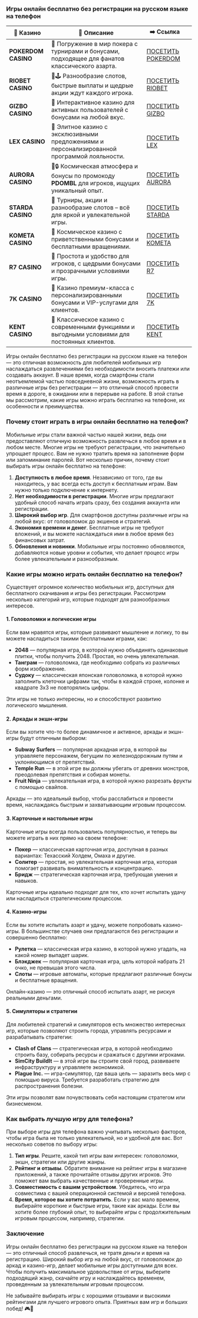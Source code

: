 ### Игры онлайн бесплатно без регистрации на русском языке на телефон
| 🎰 Казино           | 📜 Описание                                                                                       | ➡️ Ссылка                                                                                          |   |
| ------------------- | ------------------------------------------------------------------------------------------------- | -------------------------------------------------------------------------------------------------- | - |
| **POKERDOM CASINO** | 🎲 Погружение в мир покера с турнирами и бонусами, подходящее для фанатов классического азарта.   | [ПОСЕТИТЬ POKERDOM](https://brandplay.link/FwVc4f)                                                 |   |
| **RIOBET CASINO**   | 🌟🕹️ Разнообразие слотов, быстрые выплаты и щедрые акции ждут каждого игрока.                    | [ПОСЕТИТЬ RIOBET](https://brandplay.link/TnjsxFvH)                                                 |   |
| **GIZBO CASINO**    | 🚀 Интерактивное казино для активных пользователей с бонусами на любой вкус.                      | [ПОСЕТИТЬ GIZBO](https://brandplay.link/rvzLrVLp)                                                  |   |
| **LEX CASINO**      | 🎰 Элитное казино с эксклюзивными предложениями и персонализированной программой лояльности.      | [ПОСЕТИТЬ LEX](https://brandplay.link/VMqNXPFs)                                                    |   |
| **AURORA CASINO**   | 🌌🔒 Космическая атмосфера и бонусы по промокоду **PDOMBL** для игроков, ищущих уникальный опыт. | [ПОСЕТИТЬ AURORA](https://10trafic-stat2.com/click/668546556bcc6313411604bc/6766/13031/subaccount) |   |
| **STARDA CASINO**   | 🌠 Турниры, акции и разнообразие слотов – всё для яркой и увлекательной игры.                     | [ПОСЕТИТЬ STARDA](https://brandplay.link/HDcDrxLk)                                                 |   |
| **KOMETA CASINO**   | 💫 Космическое казино с приветственными бонусами и бесплатными вращениями.                        | [ПОСЕТИТЬ KOMETA](https://brandplay.link/jHzFFYGv)                                                 |   |
| **R7 CASINO**       | 🎯 Простота и удобство для игроков, с щедрыми бонусами и прозрачными условиями игры.              | [ПОСЕТИТЬ R7](https://brandplay.link/dByFXP7h)                                                     |   |
| **7K CASINO**       | 💎 Казино премиум-класса с персонализированными бонусами и VIP-услугами для клиентов.             | [ПОСЕТИТЬ 7K](https://brandplay.link/dd46bNgD)                                                     |   |
| **KENT CASINO**     | 🎲 Классическое казино с современными функциями и выгодными условиями для постоянных клиентов.    | [ПОСЕТИТЬ KENT](https://brandplay.link/XRH1g6Vb)      
Игры онлайн бесплатно без регистрации на русском языке на телефон — это отличная возможность для любителей мобильных игр наслаждаться развлечениями без необходимости вносить платежи или создавать аккаунт. В наше время, когда смартфоны стали неотъемлемой частью повседневной жизни, возможность играть в различные игры без регистрации — это отличный способ провести время в дороге, в ожидании или в перерыве на работе. В этой статье мы рассмотрим, какие игры можно играть бесплатно на телефоне, их особенности и преимущества.





### Почему стоит играть в игры онлайн бесплатно на телефон?

Мобильные игры стали важной частью нашей жизни, ведь они предоставляют отличную возможность развлечься в любое время и в любом месте. Многие игры не требуют регистрации, что значительно упрощает процесс. Вам не нужно тратить время на заполнение форм или запоминание паролей. Вот несколько причин, почему стоит выбирать игры онлайн бесплатно на телефоне:

1. **Доступность в любое время**. Независимо от того, где вы находитесь, у вас всегда есть доступ к бесплатным играм. Вам нужно только подключение к интернету.
2. **Нет необходимости в регистрации**. Многие игры предлагают удобный способ начать играть сразу, без создания аккаунта или регистрации.
3. **Широкий выбор игр**. Для смартфонов доступны различные игры на любой вкус: от головоломок до экшенов и стратегий.
4. **Экономия времени и денег**. Бесплатные игры не требуют вложений, и вы можете наслаждаться ими в любое время без финансовых затрат.
5. **Обновления и новинки**. Мобильные игры постоянно обновляются, добавляются новые уровни и события, что делает процесс игры более увлекательным и разнообразным.

### Какие игры можно играть онлайн бесплатно на телефон?

Существует огромное количество мобильных игр, доступных для бесплатного скачивания и игры без регистрации. Рассмотрим несколько категорий игр, которые подходят для разнообразных интересов.

#### 1. **Головоломки и логические игры**

Если вам нравятся игры, которые развивают мышление и логику, то вы можете насладиться такими бесплатными играми, как:

* **2048** — популярная игра, в которой нужно объединять одинаковые плитки, чтобы получить 2048. Простая, но очень увлекательная.
* **Танграм** — головоломка, где необходимо собрать из различных форм изображение.
* **Судоку** — классическая японская головоломка, в которой нужно заполнить клеточки цифрами так, чтобы в каждой строке, колонке и квадрате 3x3 не повторялись цифры.

Эти игры не только интересны, но и способствуют развитию логического мышления.

#### 2. **Аркады и экшн-игры**

Если вы хотите что-то более динамичное и активное, аркады и экшн-игры будут отличным выбором:

* **Subway Surfers** — популярная аркадная игра, в которой вы управляете персонажем, бегущим по железнодорожным путям и уклоняющимся от препятствий.
* **Temple Run** — в этой игре вы должны убегать от древних монстров, преодолевая препятствия и собирая монеты.
* **Fruit Ninja** — увлекательная игра, в которой нужно разрезать фрукты с помощью свайпов.

Аркады — это идеальный выбор, чтобы расслабиться и провести время, наслаждаясь быстрым и захватывающим игровым процессом.

#### 3. **Карточные и настольные игры**

Карточные игры всегда пользовались популярностью, и теперь вы можете играть в них прямо на своем телефоне:

* **Покер** — классическая карточная игра, доступная в разных вариантах: Техасский Холдем, Омаха и другие.
* **Солитер** — простая, но увлекательная карточная игра, которая помогает развивать внимательность и концентрацию.
* **Бридж** — стратегическая карточная игра, требующая умения и навыков.

Карточные игры идеально подходят для тех, кто хочет испытать удачу или насладиться стратегическим процессом.

#### 4. **Казино-игры**

Если вы хотите испытать азарт и удачу, можете попробовать казино-игры. В большинстве случаев они предлагаются без регистрации и совершенно бесплатно:

* **Рулетка** — классическая игра казино, в которой нужно угадать, на какой номер выпадет шарик.
* **Блэкджек** — популярная карточная игра, цель которой набрать 21 очко, не превышая этого числа.
* **Слоты** — игровые автоматы, которые предлагают различные бонусы и бесплатные вращения.

Онлайн-казино — это отличный способ испытать азарт, не рискуя реальными деньгами.

#### 5. **Симуляторы и стратегии**

Для любителей стратегий и симуляторов есть множество интересных игр, которые позволяют строить города, управлять ресурсами и разрабатывать стратегии:

* **Clash of Clans** — стратегическая игра, в которой необходимо строить базу, собирать ресурсы и сражаться с другими игроками.
* **SimCity BuildIt** — в этой игре вы строите свой город, развиваете инфраструктуру и управляете экономикой.
* **Plague Inc.** — игра-симулятор, где ваша цель — заразить весь мир с помощью вируса. Требуется разработать стратегию для распространения болезни.

Эти игры позволят вам почувствовать себя настоящим стратегом или бизнесменом.

### Как выбрать лучшую игру для телефона?

При выборе игры для телефона важно учитывать несколько факторов, чтобы игра была не только увлекательной, но и удобной для вас. Вот несколько советов по выбору игры:

1. **Тип игры**. Решите, какой тип игры вам интересен: головоломки, экшн, стратегии или другие жанры.
2. **Рейтинг и отзывы**. Обратите внимание на рейтинг игры в магазине приложений, а также прочитайте отзывы других игроков. Это поможет вам выбрать качественные и проверенные игры.
3. **Совместимость с вашим устройством**. Убедитесь, что игра совместима с вашей операционной системой и версией телефона.
4. **Время, которое вы хотите потратить**. Если у вас мало времени, выбирайте короткие и быстрые игры, такие как аркады. Если вы хотите более глубокий опыт, то выбирайте игры с продолжительным игровым процессом, например, стратегии.

### Заключение

Игры онлайн бесплатно без регистрации на русском языке на телефон — это отличный способ развлечься, не тратя деньги и время на регистрацию. Широкий выбор игр на любой вкус, от головоломок до аркад и казино-игр, делает мобильные игры доступными для всех. Чтобы получить максимальное удовольствие от игры, выберите подходящий жанр, скачайте игру и наслаждайтесь временем, проведенным за увлекательным игровым процессом.

Не забывайте выбирать игры с хорошими отзывами и высокими рейтингами для лучшего игрового опыта. Приятных вам игр и больших побед! 🎮📱
